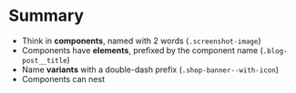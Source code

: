 Summary
==========

* Think in **components**, named with 2 words (`.screenshot-image`)
* Components have **elements**, prefixed by the component name (`.blog-post__title`)
* Name **variants** with a double-dash prefix (`.shop-banner--with-icon`)
* Components can nest

